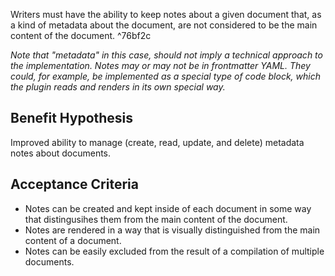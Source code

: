 Writers must have the ability to keep notes about a given document that, as a kind of metadata about the document, are not considered to be the main content of the document. ^76bf2c

*Note that "metadata" in this case, should not imply a technical approach to the implementation. Notes may or may not be in frontmatter YAML. They could, for example, be implemented as a special type of code block, which the plugin reads and renders in its own special way.*

## Benefit Hypothesis

Improved ability to manage (create, read, update, and delete) metadata notes about documents.

## Acceptance Criteria

- Notes can be created and kept inside of each document in some way that distingusihes them from the main content of the document.
- Notes are rendered in a way that is visually distinguished from the main content of a document.
- Notes can be easily excluded from the result of a compilation of multiple documents.

